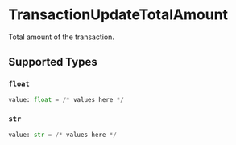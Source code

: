 # TransactionUpdateTotalAmount

Total amount of the transaction.


## Supported Types

### `float`

```python
value: float = /* values here */
```

### `str`

```python
value: str = /* values here */
```

